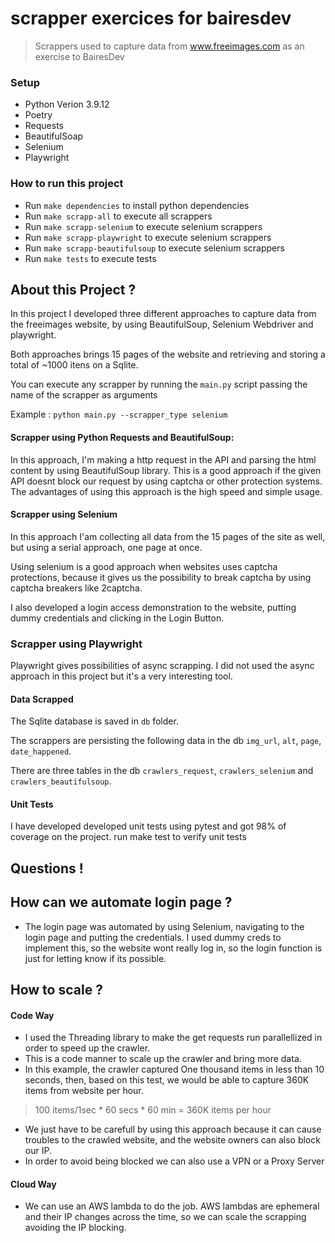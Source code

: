 # scrapper exercices for bairesdev

> Scrappers used to capture data from www.freeimages.com as an exercise to BairesDev

### Setup

* Python Verion 3.9.12
* Poetry
* Requests
* BeautifulSoap
* Selenium
* Playwright

### How to run this project

* Run ``make dependencies`` to install python dependencies
* Run ``make scrapp-all`` to execute all scrappers
* Run ``make scrapp-selenium`` to execute selenium scrappers
* Run ``make scrapp-playwright`` to execute selenium scrappers
* Run ``make scrapp-beautifulsoup`` to execute selenium scrappers
* Run ``make tests`` to execute tests

## About this Project ?

In this project I developed three different approaches to capture data from the freeimages website, by using BeautifulSoup, Selenium Webdriver and playwright.

Both approaches brings 15 pages of the website and retrieving and storing a total of ~1000 itens on a Sqlite.

You can execute any scrapper by running the ``main.py`` script passing the name of the scrapper as arguments

Example : ``python main.py --scrapper_type selenium``


#### Scrapper using Python Requests and BeautifulSoup:

In this approach, I'm making a http request in the API and parsing the html content by using BeautifulSoup library.
This is a good approach if the given API doesnt block our request by using captcha or other protection systems.
The advantages of using this approach is the high speed and simple usage.

#### Scrapper using Selenium

In this approach I'am collecting all data from the 15 pages of the site as well, but using a serial approach, one page at once.

Using selenium is a good approach when websites uses captcha protections, because it gives us the possibility to break captcha by using captcha breakers like 2captcha.

I also developed a login access demonstration to the website, putting dummy credentials and clicking in the Login Button.

### Scrapper using Playwright

Playwright gives possibilities of async scrapping. I did not used the async approach in this project but it's a very interesting tool.


#### Data Scrapped

The Sqlite database is saved in ``db`` folder. 

The scrappers are persisting the following data in the db ``img_url``, ``alt``, ``page``, ``date_happened``.

There are three tables in the db ``crawlers_request``, ``crawlers_selenium`` and ``crawlers_beautifulsoup``.


#### Unit Tests

I have developed developed unit tests using pytest and got 98% of coverage on the project.
run make test to verify unit tests

## Questions !

## How can we automate login page ?

* The login page was automated by using Selenium, navigating to the login page and putting the credentials. I used dummy creds to implement this, so the website wont really log in, so the login function is just for letting know if its possible.

## How to scale ?

#### Code Way

* I used the Threading library to make the get requests run parallellized in order to speed up the crawler.
* This is a code manner to scale up the crawler and bring more data.
* In this example, the crawler captured One thousand items in less than 10 seconds, then, based on this test, we would be able to capture 360K items from website per hour.

> 100 items/1sec * 60 secs * 60 min = 360K items per hour

* We just have to be carefull by using this approach because it can cause troubles to the crawled website, and the website owners can also block our IP.
* In order to avoid being blocked we can also use a VPN or a Proxy Server

#### Cloud Way

* We can use an AWS lambda to do the job. AWS lambdas are ephemeral and their IP changes across the time, so we can scale the scrapping avoiding the IP blocking.
